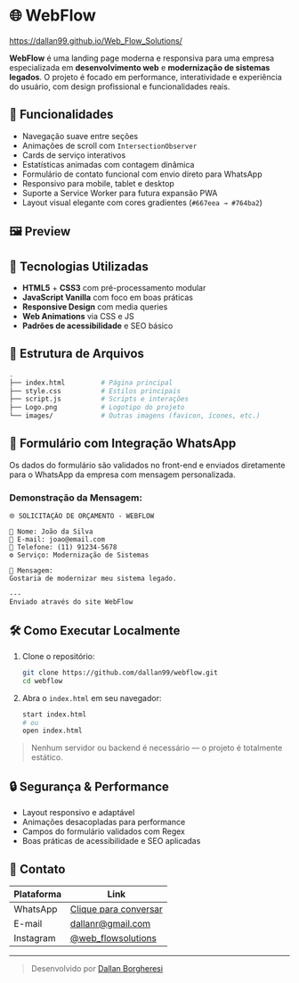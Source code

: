 # 🌐 WebFlow 

https://dallan99.github.io/Web_Flow_Solutions/

**WebFlow** é uma landing page moderna e responsiva para uma empresa especializada em **desenvolvimento web** e **modernização de sistemas legados**. O projeto é focado em performance, interatividade e experiência do usuário, com design profissional e funcionalidades reais.

## 🚀 Funcionalidades

- Navegação suave entre seções
- Animações de scroll com `IntersectionObserver`
- Cards de serviço interativos
- Estatísticas animadas com contagem dinâmica
- Formulário de contato funcional com envio direto para WhatsApp
- Responsivo para mobile, tablet e desktop
- Suporte a Service Worker para futura expansão PWA
- Layout visual elegante com cores gradientes (`#667eea → #764ba2`)

## 🖼️ Preview


## 🧰 Tecnologias Utilizadas

- **HTML5** + **CSS3** com pré-processamento modular
- **JavaScript Vanilla** com foco em boas práticas
- **Responsive Design** com media queries
- **Web Animations** via CSS e JS
- **Padrões de acessibilidade** e SEO básico

## 📁 Estrutura de Arquivos

```bash
.
├── index.html         # Página principal
├── style.css          # Estilos principais
├── script.js          # Scripts e interações
├── Logo.png           # Logotipo do projeto
└── images/            # Outras imagens (favicon, ícones, etc.)
```

## 📲 Formulário com Integração WhatsApp

Os dados do formulário são validados no front-end e enviados diretamente para o WhatsApp da empresa com mensagem personalizada.

### Demonstração da Mensagem:
```text
🌐 SOLICITAÇÃO DE ORÇAMENTO - WEBFLOW

👤 Nome: João da Silva
📧 E-mail: joao@email.com
📱 Telefone: (11) 91234-5678
⚙️ Serviço: Modernização de Sistemas

💬 Mensagem:
Gostaria de modernizar meu sistema legado.

---
Enviado através do site WebFlow
```

## 🛠️ Como Executar Localmente

1. Clone o repositório:
   ```bash
   git clone https://github.com/dallan99/webflow.git
   cd webflow
   ```

2. Abra o `index.html` em seu navegador:
   ```bash
   start index.html
   # ou
   open index.html
   ```

> Nenhum servidor ou backend é necessário — o projeto é totalmente estático.

## 🔒 Segurança & Performance

- Layout responsivo e adaptável
- Animações desacopladas para performance
- Campos do formulário validados com Regex
- Boas práticas de acessibilidade e SEO aplicadas

## 📸 Contato

| Plataforma | Link |
|-----------|------|
| WhatsApp  | [Clique para conversar](https://wa.me/5519999365777?text=Olá!%20Gostaria%20de%20um%20orçamento) |
| E-mail    | [dallanr@gmail.com](mailto:dallanr@gmail.com) |
| Instagram | [@web_flowsolutions](https://instagram.com/web_flowsolutions) |

---

> Desenvolvido por [Dallan Borgheresi](https://www.linkedin.com/in/dallan-borgheresi)
